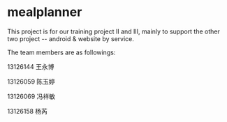 mealplanner
===========

This project is for  our training project II and III, mainly to support the other two project -- android &amp; website by service.

The team members are as followings:

13126144 王永博

13126059 陈玉婷

13126069 冯祥敏

13126158 杨芮

